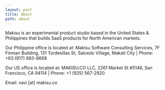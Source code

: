 ```yaml
---
layout: post
title: About
path: about
---
```


Makisu is an experimental product studio based in the United States & Philippines that builds SaaS products for North American markets.

Our Philippine office is located at: Makisu Software Consulting Services, 7F Finman Building, 131 Tordesillas St, Salcedo Village, Makati City | Phone: +63 (917) 883-8668

Our US office is located at: MAKISU.CO LLC, 2261 Market St #5146, San Francisco, CA 94114 | Phone: +1 (925) 567-2920

Email: xavi [at] makisu.co
